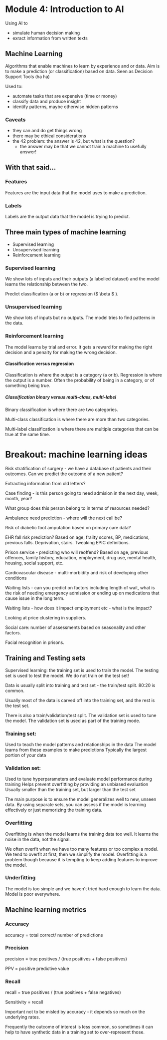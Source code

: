 # Module 4: Introduction to AI

Using AI to 
 - simulate human decision making
 - exract information from written texts

## Machine Learning

Algorithms that enable machines to learn by experience and or data.
Aim is to make a prediction (or classification) based on data.
Seen as Decision Support Tools (ha ha)

Used to:
- automate tasks that are expensive (time or money)
- classify data and produce insight
- identify patterns, maybe otherwise hidden patterns

### Caveats

- they can and do get things wrong
- there may be ethical considerations
- the 42 problem: the answer is 42, but what is the question?
    - the answer may be that we cannot train a machine to usefully answer!
## With that said...

### Features

Features are the input data that the model uses to make a prediction.

### Labels

Labels are the output data that the model is trying to predict.

## Three main types of machine learning

- Supervised learning
- Unsupervised learning
- Reinforcement learning

### Supervised learning

We show lots of inputs and their outputs (a labelled dataset) and the model learns the relationship between the two.

Predict classification (a or b) or regression ($ \beta $ ).

### Unsupervised learning

We show lots of inputs but no outputs. The model tries to find patterns in the data. 

### Reinforcement learning

The model learns by trial and error. It gets a reward for making the right decision and a penalty for making the wrong decision.


#### Classification versus regression

Classification is where the output is a category (a or b).
Regression is where the output is a number. Often the probability of being in a category, or of something being true.

##### Classification binary versus multi-class, multi-label

Binary classification is where there are two categories.

Multi-class classification is where there are more than two categories.

Multi-label classification is where there are multiple categories that can be true at the same time.

# Breakout: machine learning ideas

Risk stratification of surgery - we have a database of patients and their outcomes. Can we predict the outcome of a new patient?

Extracting information from old letters?

Case finding - is this person going to need admision in the next day, week, month, year?

What group does this person belong to in terms of resources needed?

Ambulance need prediction - where will the next call be?

Risk of diabetic foot amputation based on primary care data?

EHR fall risk prediction? Based on age, frailty scores, BP, medications, previous falls. Deprivation, stairs. Tweaking EPIC definitions. 

Prison service - predicting who will reoffend? Based on age, previous offences, family history, education, employment, drug use, mental health, housing, social support, etc.

Cardiovascular disease - multi-morbidity and risk of developing other conditions

Waiting lists - can you predict on factors including length of wait, what is the risk of needing emergency admission or ending up on medications that cause issue in the long term. 

Waiting lists - how does it impact employment etc - what is the impact?

Looking at price clustering in suppliers. 

Social care: number of assessments based on seasonality and other factors.

Facial recognition in prisons.

## Training and Testing sets

Supervised learning: the training set is used to train the model. The testing set is used to test the model. We do not train on the test set!

Data is usually split into training and test set - the train/test split. 80:20 is common.

Usually most of the data is carved off into the training set, and the rest is the test set.

There is also a train/validation/test split. The validation set is used to tune the model. The validation set is used as part of the training mode. 

### Training set:

Used to teach the model patterns and relationships in the data
The model learns from these examples to make predictions
Typically the largest portion of your data

### Validation set:

Used to tune hyperparameters and evaluate model performance during training
Helps prevent overfitting by providing an unbiased evaluation
Usually smaller than the training set, but larger than the test set

The main purpose is to ensure the model generalizes well to new, unseen data. By using separate sets, you can assess if the model is learning effectively or just memorizing the training data.

### Overfitting

Overfitting is when the model learns the training data too well. It learns the noise in the data, not the signal.

We often overfit when we have too many features or too complex a model. We tend to overfit at first, then we simplify the model. Overfitting is a problem though because it is tempting to keep adding features to improve the model.

### Underfitting

The model is too simple and we haven't tried hard enough to learn the data. Model is poor everywhere. 

## Machine learning metrics

### Accuracy

accuracy = total correct/ number of predictions

### Precision

precision = true positives / (true positives + false positives)

PPV = positive predictive value

### Recall

recall = true positives / (true positives + false negatives)

Sensitivity = recall

Important not to be misled by accuracy - it depends so much on the 
underlying rates.

Frequently the outcome of interest is less common, so sometimes it can help to have synthetic data in a training set to over-represent those. 